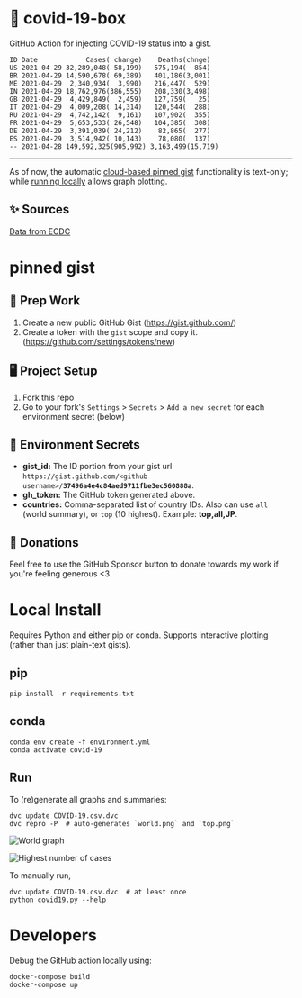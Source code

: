 # 🏥 covid-19-box

GitHub Action for injecting COVID-19 status into a gist.

```
ID Date            Cases( change)    Deaths(chnge)
US 2021-04-29 32,289,048( 58,199)   575,194(  854)
BR 2021-04-29 14,590,678( 69,389)   401,186(3,001)
ME 2021-04-29  2,340,934(  3,990)   216,447(  529)
IN 2021-04-29 18,762,976(386,555)   208,330(3,498)
GB 2021-04-29  4,429,849(  2,459)   127,759(   25)
IT 2021-04-29  4,009,208( 14,314)   120,544(  288)
RU 2021-04-29  4,742,142(  9,161)   107,902(  355)
FR 2021-04-29  5,653,533( 26,548)   104,385(  308)
DE 2021-04-29  3,391,039( 24,212)    82,865(  277)
ES 2021-04-29  3,514,942( 10,143)    78,080(  137)
-- 2021-04-28 149,592,325(905,992) 3,163,499(15,719)
```

---

As of now, the automatic [cloud-based pinned gist](#pinned-gist) functionality is text-only;
while [running locally](#local-install) allows graph plotting.

## ✨ Sources

[Data from ECDC](https://www.ecdc.europa.eu/en/publications-data/download-todays-data-geographic-distribution-covid-19-cases-worldwide)

# pinned gist

## 🎒 Prep Work
1. Create a new public GitHub Gist (https://gist.github.com/)
1. Create a token with the `gist` scope and copy it. (https://github.com/settings/tokens/new)

## 🖥 Project Setup
1. Fork this repo
1. Go to your fork's `Settings` > `Secrets` > `Add a new secret` for each environment secret (below)

## 🤫 Environment Secrets
- **gist_id:** The ID portion from your gist url `https://gist.github.com/<github username>/`**`37496a4e4c84aed9711fbe3ec560888a`**.
- **gh_token:** The GitHub token generated above.
- **countries:** Comma-separated list of country IDs. Also can use `all` (world summary), or `top` (10 highest). Example: **top,all,JP**.

## 💸 Donations

Feel free to use the GitHub Sponsor button to donate towards my work if you're feeling generous <3

# Local Install

Requires Python and either pip or conda. Supports interactive plotting (rather than just plain-text gists).

## pip

```
pip install -r requirements.txt
```

## conda

```
conda env create -f environment.yml
conda activate covid-19
```

## Run

To (re)generate all graphs and summaries:

```
dvc update COVID-19.csv.dvc
dvc repro -P  # auto-generates `world.png` and `top.png`
```

![World graph](world.png)

![Highest number of cases](top.png)

To manually run,

```
dvc update COVID-19.csv.dvc  # at least once
python covid19.py --help
```

# Developers

Debug the GitHub action locally using:

```
docker-compose build
docker-compose up
```

